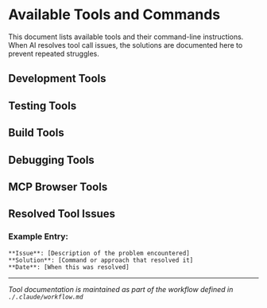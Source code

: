 # Available Tools and Commands

This document lists available tools and their command-line instructions. When AI resolves tool call issues, the solutions are documented here to prevent repeated struggles.

## Development Tools

<!-- Development environment tools and commands -->

## Testing Tools

<!-- Testing frameworks and commands -->

## Build Tools

<!-- Build, compile, and deployment commands -->

## Debugging Tools

<!-- Debugging and troubleshooting tools -->

## MCP Browser Tools

<!-- Browser testing and interaction tools -->

## Resolved Tool Issues

<!-- When AI resolves tool problems, document the solutions here -->

### Example Entry:
```
**Issue**: [Description of the problem encountered]
**Solution**: [Command or approach that resolved it]
**Date**: [When this was resolved]
```

---

*Tool documentation is maintained as part of the workflow defined in `./.claude/workflow.md`*